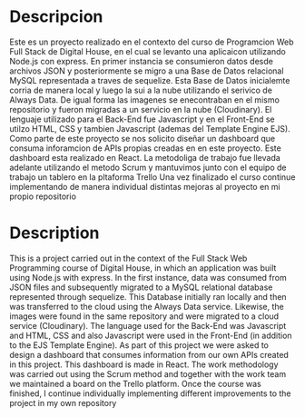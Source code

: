 # Descripcion

Este es un proyecto realizado en el contexto del curso de Programcion Web Full Stack de Digital House, en el cual se levanto una aplicaicon utilizando Node.js con express. 
En primer instancia se consumieron datos desde archivos JSON y posteriormente se migro a una Base de Datos relacional MySQL representada a traves de sequelize. Esta Base de Datos inicialemte corria de manera local y luego la sui a la nube utilizando el serivico de Always Data. De igual forma las imagenes se enecontraban en el mismo repositorio y fueron migradas a un servicio en la nube (Cloudinary).
El lenguaje utilizado para el Back-End fue Javascript y en el Front-End se utilzo HTML, CSS y tambien Javascript (ademas del Template Engine EJS).
Como parte de este proyecto se nos solicito diseñar un dashboard que consuma inforamcion de APIs propias creadas en en este proyecto. Este dashboard esta realizado en React.
La metodoliga de trabajo fue llevada adelante utilizando el metodo Scrum y mantuvimos junto con el equipo de trabajo un tablero en la pltaforma Trello
Una vez finalizado el curso continue implementando de manera individual distintas mejoras al proyecto en mi propio repositorio


# Description

This is a project carried out in the context of the Full Stack Web Programming course of Digital House, in which an application was built using Node.js with express.
In the first instance, data was consumed from JSON files and subsequently migrated to a MySQL relational database represented through sequelize. This Database initially ran locally and then was transferred to the cloud using the Always Data service. Likewise, the images were found in the same repository and were migrated to a cloud service (Cloudinary).
The language used for the Back-End was Javascript and HTML, CSS and also Javascript were used in the Front-End (in addition to the EJS Template Engine).
As part of this project we were asked to design a dashboard that consumes information from our own APIs created in this project. This dashboard is made in React.
The work methodology was carried out using the Scrum method and together with the work team we maintained a board on the Trello platform.
Once the course was finished, I continue individually implementing different improvements to the project in my own repository